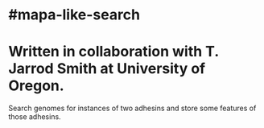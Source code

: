 # #mapa-like-search

# Written in collaboration with T. Jarrod Smith at University of Oregon.

Search genomes for instances of two adhesins and store some features of those adhesins.


